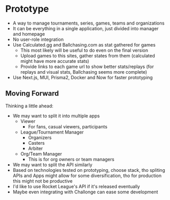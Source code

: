 # Prototype

* A way to manage tournaments, series, games, teams and organizations
* It can be everything in a single application, just divided into manager and homepage
* No user-role integration
* Use Calculated.gg and Ballchasing.com as stat gathered for games
  * This most likely will be useful to do even on the final version
  * Upload games to this sites, gather states from them (calculated might have more accurate stats)
  * Provide links to each game url to show better stats/replays (for replays and visual stats, Ballchasing seems more complete)
* Use Next.js, MUI, Prisma2, Docker and Now for faster prototyping

## Moving Forward

Thinking a little ahead:

* We may want to split it into multiple apps
  * Viewer
    * For fans, casual viewers, participants
  * League/Tournament Manager
    * Organizers
    * Casters
    * Arbiter
  * Org/Team Manager
    * This is for org owners or team managers
* We may want to split the API similarly
* Based on technologies tested on prototyping, choose stack, tho spliting APIs and Apps might allow for some diversification, tho for production this might not be productive
* I'd like to use Rocket League's API if it's released eventually
* Maybe even integrating with Challonge can ease some development
